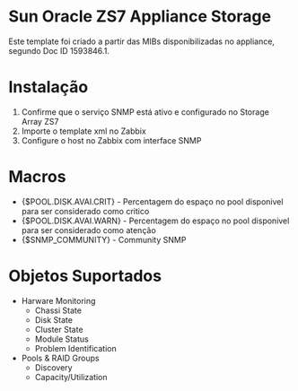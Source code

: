 # Sun Oracle ZS7 Appliance Storage
Este template foi criado a partir das MIBs disponibilizadas no appliance, segundo Doc ID 1593846.1. 

# Instalação
1. Confirme que o serviço SNMP está ativo e configurado no Storage Array ZS7 
2. Importe o template xml no Zabbix
3. Configure o host no Zabbix com interface SNMP

# Macros

* {$POOL.DISK.AVAI.CRIT} - Percentagem do espaço no pool disponivel para ser considerado como critico
* {$POOL.DISK.AVAI.WARN} - Percentagem do espaço no pool disponivel para ser considerado como atenção
* {$SNMP_COMMUNITY} - Community SNMP

# Objetos Suportados
* Harware Monitoring
  * Chassi State
  * Disk State
  * Cluster State
  * Module Status
  * Problem Identification
* Pools & RAID Groups
  * Discovery
  * Capacity/Utilization
